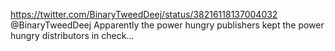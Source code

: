 https://twitter.com/BinaryTweedDeej/status/38216118137004032 @BinaryTweedDeej Apparently the power hungry publishers kept the power hungry distributors in check...
